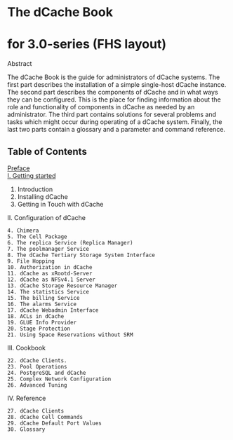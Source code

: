 The dCache Book
================
for 3.0-series (FHS layout)
============================

Abstract

The dCache Book is the guide for administrators of dCache systems. The first part describes the installation of a simple single-host dCache instance. The second part describes the components of dCache and in what ways they can be configured. This is the place for finding information about the role and functionality of components in dCache as needed by an administrator. The third part contains solutions for several problems and tasks which might occur during operating of a dCache system. Finally, the last two parts contain a glossary and a parameter and command reference.

Table of Contents
------------------

[Preface](README.md)   
[I. Getting started](start.md)   

1. Introduction
2. Installing dCache
3. Getting in Touch with dCache

II. Configuration of dCache

    4. Chimera
    5. The Cell Package
    6. The replica Service (Replica Manager)
    7. The poolmanager Service
    8. The dCache Tertiary Storage System Interface
    9. File Hopping
    10. Authorization in dCache
    11. dCache as xRootd-Server
    12. dCache as NFSv4.1 Server
    13. dCache Storage Resource Manager
    14. The statistics Service
    15. The billing Service
    16. The alarms Service
    17. dCache Webadmin Interface
    18. ACLs in dCache
    19. GLUE Info Provider
    20. Stage Protection
    21. Using Space Reservations without SRM 

III. Cookbook

    22. dCache Clients.
    23. Pool Operations
    24. PostgreSQL and dCache
    25. Complex Network Configuration
    26. Advanced Tuning

IV. Reference

    27. dCache Clients
    28. dCache Cell Commands
    29. dCache Default Port Values
    30. Glossary
